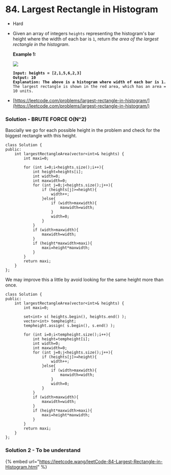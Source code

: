 # 84. Largest Rectangle in Histogram

* Hard
*   Given an array of integers `heights` representing the histogram's bar height where the width of each bar is `1`, return _the area of the largest rectangle in the histogram_.

    &#x20;

    **Example 1:**

    ![](https://assets.leetcode.com/uploads/2021/01/04/histogram.jpg)

    <pre><code><strong>Input: heights = [2,1,5,6,2,3]
    </strong><strong>Output: 10
    </strong><strong>Explanation: The above is a histogram where width of each bar is 1.
    </strong>The largest rectangle is shown in the red area, which has an area = 10 units.
    </code></pre>
* [https://leetcode.com/problems/largest-rectangle-in-histogram/](https://leetcode.com/problems/largest-rectangle-in-histogram/)

### Solution - BRUTE FORCE O(N^2)

Bascially we go for each possible height in the problem and check for the biggest rectangle with this height.&#x20;

```
class Solution {
public:
    int largestRectangleArea(vector<int>& heights) {
        int maxi=0;
        
        for (int i=0;i<heights.size();i++){
            int height=heights[i];
            int width=0;
            int maxwidth=0;
            for (int j=0;j<heights.size();j++){
                if (heights[j]>=height){
                    width++;
                }else{
                    if (width>maxwidth){
                        maxwidth=width;
                    }
                    width=0;
                }
            }
            if (width>maxwidth){
                maxwidth=width;
            }
            if (height*maxwidth>maxi){
                maxi=height*maxwidth;
            }
        }
        return maxi;
    }
};
```

We may improve this a little by avoid looking for the same height more than once.&#x20;

```
class Solution {
public:
    int largestRectangleArea(vector<int>& heights) {
        int maxi=0;
        
        set<int> s( heights.begin(), heights.end() );
        vector<int> tempheight;
        tempheight.assign( s.begin(), s.end() );
        
        for (int i=0;i<tempheight.size();i++){
            int height=tempheight[i];
            int width=0;
            int maxwidth=0;
            for (int j=0;j<heights.size();j++){
                if (heights[j]>=height){
                    width++;
                }else{
                    if (width>maxwidth){
                        maxwidth=width;
                    }
                    width=0;
                }
            }
            if (width>maxwidth){
                maxwidth=width;
            }
            if (height*maxwidth>maxi){
                maxi=height*maxwidth;
            }
        }
        return maxi;
    } 
};
```

### Solution 2 - To be understand&#x20;

{% embed url="https://leetcode.wang/leetCode-84-Largest-Rectangle-in-Histogram.html" %}
